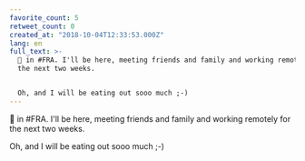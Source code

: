 ```yaml
---
favorite_count: 5
retweet_count: 0
created_at: "2018-10-04T12:33:53.000Z"
lang: en
full_text: >-
  🛬 in #FRA. I'll be here, meeting friends and family and working remotely for
  the next two weeks.


  Oh, and I will be eating out sooo much ;-)
---
```


🛬 in #FRA. I'll be here, meeting friends and family and working remotely for
the next two weeks.

Oh, and I will be eating out sooo much ;-)
